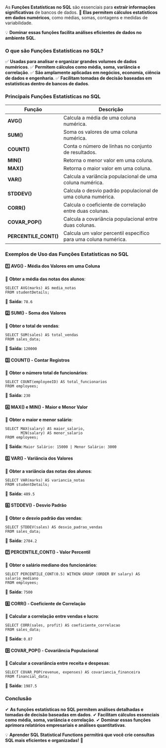 As **Funções Estatísticas no SQL** são essenciais para **extrair informações significativas** de bancos de dados. 
📌 **Elas permitem cálculos estatísticos em dados numéricos**, como médias, somas, contagens e medidas de variabilidade.

💡 **Dominar essas funções facilita análises eficientes de dados no ambiente SQL**.

### **O que são Funções Estatísticas no SQL?**

✅ **Usadas para analisar e organizar grandes volumes de dados numéricos**. 
✅ **Permitem cálculos como média, soma, variância e correlação**. 
✅ **São amplamente aplicadas em negócios, economia, ciência de dados e engenharia**. 
✅ **Facilitam tomadas de decisão baseadas em estatísticas dentro de bancos de dados**.

### **Principais Funções Estatísticas no SQL**

|**Função**|**Descrição**|
|---|---|
|**AVG()**|Calcula a média de uma coluna numérica.|
|**SUM()**|Soma os valores de uma coluna numérica.|
|**COUNT()**|Conta o número de linhas no conjunto de resultados.|
|**MIN()**|Retorna o menor valor em uma coluna.|
|**MAX()**|Retorna o maior valor em uma coluna.|
|**VAR()**|Calcula a variância populacional de uma coluna numérica.|
|**STDDEV()**|Calcula o desvio padrão populacional de uma coluna numérica.|
|**CORR()**|Calcula o coeficiente de correlação entre duas colunas.|
|**COVAR_POP()**|Calcula a covariância populacional entre duas colunas.|
|**PERCENTILE_CONT()**|Calcula um valor percentil específico para uma coluna numérica.|

### **Exemplos de Uso das Funções Estatísticas no SQL**

#### **1️⃣ AVG() - Média dos Valores em uma Coluna**

📌 **Obter a média das notas dos alunos**:

```
SELECT AVG(marks) AS media_notas  
FROM studentDetails;
```

🔹 **Saída:** `78.6`

#### **2️⃣ SUM() - Soma dos Valores**

📌 **Obter o total de vendas**:

```
SELECT SUM(sales) AS total_vendas  
FROM sales_data;
```

🔹 **Saída:** `120000`

#### **3️⃣ COUNT() - Contar Registros**

📌 **Obter o número total de funcionários**:

```
SELECT COUNT(employeeID) AS total_funcionarios  
FROM employees;
```

🔹 **Saída:** `230`

#### **4️⃣ MAX() e MIN() - Maior e Menor Valor**

📌 **Obter o maior e menor salário**:

```
SELECT MAX(salary) AS maior_salario,  
       MIN(salary) AS menor_salario  
FROM employees;
```

🔹 **Saída:** `Maior Salário: 15000 | Menor Salário: 3000`

#### **5️⃣ VAR() - Variância dos Valores**

📌 **Obter a variância das notas dos alunos**:

```
SELECT VAR(marks) AS variancia_notas  
FROM studentDetails;
```

🔹 **Saída:** `489.5`

#### **6️⃣ STDDEV() - Desvio Padrão**

📌 **Obter o desvio padrão das vendas**:

```
SELECT STDDEV(sales) AS desvio_padrao_vendas  
FROM sales_data;
```

🔹 **Saída:** `2784.2`

#### **7️⃣ PERCENTILE_CONT() - Valor Percentil**

📌 **Obter o salário mediano dos funcionários**:

```
SELECT PERCENTILE_CONT(0.5) WITHIN GROUP (ORDER BY salary) AS salario_mediano  
FROM employees;
```

🔹 **Saída:** `7500`

#### **8️⃣ CORR() - Coeficiente de Correlação**

📌 **Calcular a correlação entre vendas e lucro**:

```
SELECT CORR(sales, profit) AS coeficiente_correlacao  
FROM sales_data;
```

🔹 **Saída:** `0.87`

#### **9️⃣ COVAR_POP() - Covariância Populacional**

📌 **Calcular a covariância entre receita e despesas**:

```
SELECT COVAR_POP(revenue, expenses) AS covariancia_financeira  
FROM financial_data;
```

🔹 **Saída:** `1987.5`

### **Conclusão**

✔ **As funções estatísticas no SQL permitem análises detalhadas e tomadas de decisão baseadas em dados**. 
✔ **Facilitam cálculos essenciais como média, soma, variância e correlação**. 
✔ **Dominar essas funções aprimora relatórios empresariais e análises quantitativas**.

💡 **Aprender SQL Statistical Functions permitirá que você crie consultas SQL mais eficientes e organizadas!** 🚀
